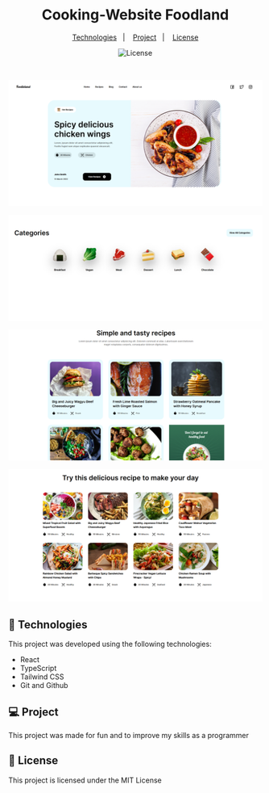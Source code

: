 <h1 align="center"> Cooking-Website Foodland </h1>

<p align="center">
  <a href="#-technologies">Technologies</a>&nbsp;&nbsp;&nbsp;|&nbsp;&nbsp;&nbsp;
  <a href="#-project">Project</a>&nbsp;&nbsp;&nbsp;|&nbsp;&nbsp;&nbsp;
  <a href="#memo-license">License</a>
</p>

<p align="center">
  <img alt="License" src="https://img.shields.io/static/v1?label=license&message=MIT&color=B88E2F&labelColor=000000">
</p>

<br>

<p align="center">
  <img alt="" src=".github/preview-1.PNG">
</p>
<p align="center">
  <img alt="" src=".github/preview-2.PNG">
</p>
<p align="center">
  <img alt="" src=".github/preview-3.PNG">
</p>
<p align="center">
  <img alt="" src=".github/preview-4.PNG">
</p>

## 🚀 Technologies

This project was developed using the following technologies:

- React
- TypeScript
- Tailwind CSS
- Git and Github

## 💻 Project

This project was made for fun and to improve my skills as a programmer



## :memo: License

This project is licensed under the MIT License